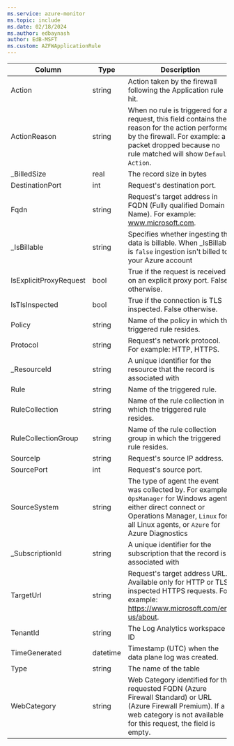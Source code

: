 ```yaml
---
ms.service: azure-monitor
ms.topic: include
ms.date: 02/18/2024
ms.author: edbaynash
author: EdB-MSFT
ms.custom: AZFWApplicationRule
---
```



| Column | Type | Description |
|---|---|---|
| Action | string | Action taken by the firewall following the Application rule hit. |
| ActionReason | string | When no rule is triggered for a request, this field contains the reason for the action performed by the firewall. For example: a packet dropped because no rule matched will show `Default Action`. |
| _BilledSize | real | The record size in bytes |
| DestinationPort | int | Request's destination port. |
| Fqdn | string | Request's target address in FQDN (Fully qualified Domain Name). For example: www.microsoft.com. |
| _IsBillable | string | Specifies whether ingesting the data is billable. When _IsBillable is `false` ingestion isn't billed to your Azure account |
| IsExplicitProxyRequest | bool | True if the request is received on an explicit proxy port. False otherwise. |
| IsTlsInspected | bool | True if the connection is TLS inspected. False otherwise. |
| Policy | string | Name of the policy in which the triggered rule resides. |
| Protocol | string | Request's network protocol. For example: HTTP, HTTPS. |
| _ResourceId | string | A unique identifier for the resource that the record is associated with |
| Rule | string | Name of the triggered rule. |
| RuleCollection | string | Name of the rule collection in which the triggered rule resides. |
| RuleCollectionGroup | string | Name of the rule collection group in which the triggered rule resides. |
| SourceIp | string | Request's source IP address. |
| SourcePort | int | Request's source port. |
| SourceSystem | string | The type of agent the event was collected by. For example, `OpsManager` for Windows agent, either direct connect or Operations Manager, `Linux` for all Linux agents, or `Azure` for Azure Diagnostics |
| _SubscriptionId | string | A unique identifier for the subscription that the record is associated with |
| TargetUrl | string | Request's target address URL. Available only for HTTP or TLS-inspected HTTPS requests. For example: https://www.microsoft.com/en-us/about. |
| TenantId | string | The Log Analytics workspace ID |
| TimeGenerated | datetime | Timestamp (UTC) when the data plane log was created. |
| Type | string | The name of the table |
| WebCategory | string | Web Category identified for the requested FQDN (Azure Firewall Standard) or URL (Azure Firewall Premium). If a web category is not available for this request, the field is empty. |
